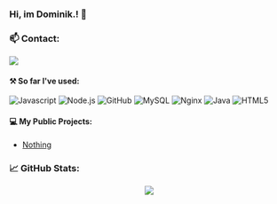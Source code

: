 ### Hi, im Dominik.! 🦇

### 📫 Contact:
[<img src="https://img.shields.io/badge/Dominik.%230001-%237289DA.svg?&logo=discord&logoColor=white" />](https://discord.com/)

#### ⚒ So far I've used:
![Javascript](https://img.shields.io/badge/-Javascript-black?style=flat&logo=javascript)
![Node.js](https://img.shields.io/badge/-Node.js-black?style=flat&logo=Node.js)
![GitHub](https://img.shields.io/badge/-GitHub-181717?style=flat&logo=github)
![MySQL](https://img.shields.io/badge/-MySQL-black?style=flat&logo=mysql)
![Nginx](https://img.shields.io/badge/-Nginx-009136?style=flat&logo=nginx&logoColor=white)
![Java](https://img.shields.io/badge/-Java-e6322d?style=flat&logo=java)
![HTML5](https://img.shields.io/badge/-HTML-black?style=flat&logo=HTML5) 


#### 💻 My Public Projects:
- [Nothing](https://github.com/domczak216/)

### 📈 GitHub Stats:
<div align="center">
  <img src="https://github-readme-stats.vercel.app/api?username=domczak216&show_icons=true&theme=tokyonight" />
</div>
